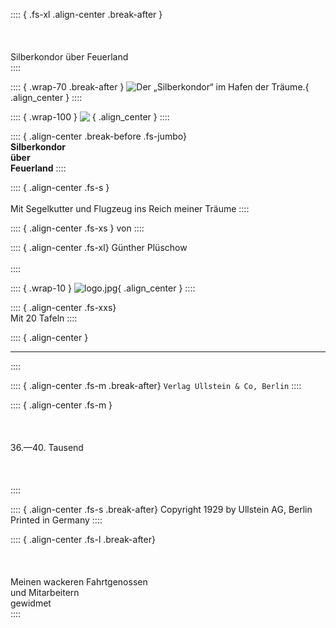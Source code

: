 :::: { .fs-xl .align-center .break-after }
<br /><br /><br /><br />
Silberkondor über Feuerland<br />
::::

:::: { .wrap-70 .break-after }
![Der „Silberkondor“ im Hafen der Träume.](Silberkondor_010.jpg "Der „Silberkondor“ im Hafen der Träume."){ .align_center }
::::

:::: { .wrap-100 }
![&nbsp;](Silberkondor_011.jpg ""){ .align_center }
::::


:::: { .align-center .break-before  .fs-jumbo}
<br />
**Silberkondor** <br />
**über**<br />
**Feuerland**
::::

:::: { .align-center  .fs-s }
<br /><br />
Mit Segelkutter und Flugzeug
ins Reich meiner Träume
::::

:::: { .align-center  .fs-xs }
von
::::

:::: { .align-center .fs-xl}
Günther Plüschow<br /><br />
::::

:::: { .wrap-10 }
![](logo.jpg "logo.jpg"){ .align_center }
::::

:::: { .align-center .fs-xxs}
<br />Mit 20 Tafeln
::::


:::: { .align-center  }
****
::::

:::: { .align-center .fs-m  .break-after}
`Verlag Ullstein & Co, Berlin`
::::

:::: { .align-center .fs-m }
<br /><br /><br /><br />36.—40. Tausend<br /><br /><br /><br />
::::


:::: { .align-center .fs-s .break-after}
Copyright 1929 by Ullstein AG, Berlin<br />
Printed in Germany
::::

:::: { .align-center .fs-l .break-after}
<br /><br /><br /><br />Meinen wackeren Fahrtgenossen<br />
und Mitarbeitern<br />
gewidmet<br />
::::